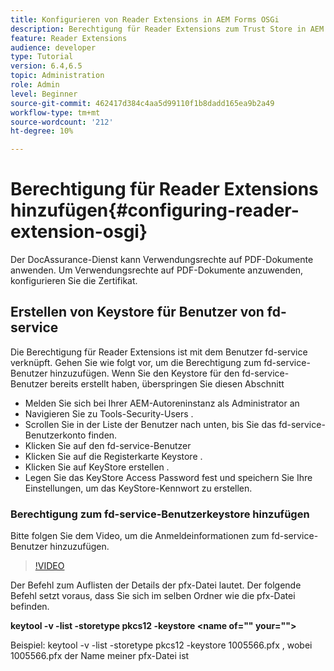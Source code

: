 ```yaml
---
title: Konfigurieren von Reader Extensions in AEM Forms OSGi
description: Berechtigung für Reader Extensions zum Trust Store in AEM Forms OSGi hinzufügen
feature: Reader Extensions
audience: developer
type: Tutorial
version: 6.4,6.5
topic: Administration
role: Admin
level: Beginner
source-git-commit: 462417d384c4aa5d99110f1b8dadd165ea9b2a49
workflow-type: tm+mt
source-wordcount: '212'
ht-degree: 10%

---
```



# Berechtigung für Reader Extensions hinzufügen{#configuring-reader-extension-osgi}

Der DocAssurance-Dienst kann Verwendungsrechte auf PDF-Dokumente anwenden. Um Verwendungsrechte auf PDF-Dokumente anzuwenden, konfigurieren Sie die Zertifikat.

## Erstellen von Keystore für Benutzer von fd-service

Die Berechtigung für Reader Extensions ist mit dem Benutzer fd-service verknüpft. Gehen Sie wie folgt vor, um die Berechtigung zum fd-service-Benutzer hinzuzufügen. Wenn Sie den Keystore für den fd-service-Benutzer bereits erstellt haben, überspringen Sie diesen Abschnitt

* Melden Sie sich bei Ihrer AEM-Autoreninstanz als Administrator an
* Navigieren Sie zu Tools-Security-Users .
* Scrollen Sie in der Liste der Benutzer nach unten, bis Sie das fd-service-Benutzerkonto finden.
* Klicken Sie auf den fd-service-Benutzer
* Klicken Sie auf die Registerkarte Keystore .
* Klicken Sie auf KeyStore erstellen .
* Legen Sie das KeyStore Access Password fest und speichern Sie Ihre Einstellungen, um das KeyStore-Kennwort zu erstellen.

### Berechtigung zum fd-service-Benutzerkeystore hinzufügen

Bitte folgen Sie dem Video, um die Anmeldeinformationen zum fd-service-Benutzer hinzuzufügen.

>[!VIDEO](https://video.tv.adobe.com/v/335849?quality=9&learn=on)


Der Befehl zum Auflisten der Details der pfx-Datei lautet. Der folgende Befehl setzt voraus, dass Sie sich im selben Ordner wie die pfx-Datei befinden.

**keytool -v -list -storetype pkcs12 -keystore  &lt;name of=&quot;&quot; your=&quot;&quot;>**

Beispiel: keytool -v -list -storetype pkcs12 -keystore 1005566.pfx , wobei 1005566.pfx der Name meiner pfx-Datei ist













